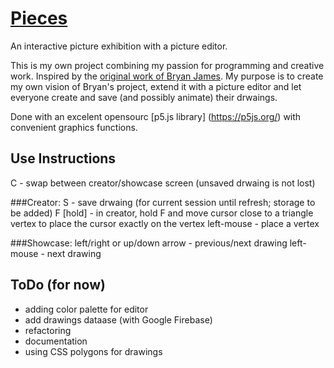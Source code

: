 # [Pieces](https://gvoy.tech/pieces/)

An interactive picture exhibition with a picture editor.

This is my own project combining my passion for programming and creative work. Inspired by the [original work of Bryan James](http://species-in-pieces.com/). My purpose is to create my own vision of Bryan's project, extend it with a picture editor and let everyone create and save (and possibly animate) their drwaings. 

Done with an excelent opensourc [p5.js library] (https://p5js.org/) with convenient graphics functions. 


## Use Instructions
   C - swap between creator/showcase screen (unsaved drwaing is not lost)

###Creator:
   S - save drwaing (for current session until refresh; storage to be added)
   F [hold] - in creator, hold F and move cursor close to a triangle vertex to place the cursor exactly on the vertex
   left-mouse - place a vertex

###Showcase: 
   left/right or up/down arrow - previous/next drawing
   left-mouse - next drawing


## ToDo (for now)
 - adding color palette for editor
 - add drawings dataase (with Google Firebase)
 - refactoring
 - documentation
 - using CSS polygons for drawings
 
 
